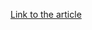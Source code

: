 [Link to the article](https://www.welivesecurity.com/en/eset-research/you-will-always-remember-this-as-the-day-you-finally-caught-famoussparrow/)
